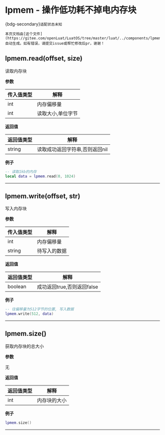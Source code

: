 # lpmem - 操作低功耗不掉电内存块

{bdg-secondary}`适配状态未知`

```{note}
本页文档由[这个文件](https://gitee.com/openLuat/LuatOS/tree/master/luat/../components/lpmem/luat_lib_lpmem.c)自动生成。如有错误，请提交issue或帮忙修改后pr，谢谢！
```


## lpmem.read(offset, size)



读取内存块

**参数**

|传入值类型|解释|
|-|-|
|int|内存偏移量|
|int|读取大小,单位字节|

**返回值**

|返回值类型|解释|
|-|-|
|string|读取成功返回字符串,否则返回nil|

**例子**

```lua
-- 读取1kb的内存
local data = lpmem.read(0, 1024)

```

---

## lpmem.write(offset, str)



写入内存块

**参数**

|传入值类型|解释|
|-|-|
|int|内存偏移量|
|string|待写入的数据|

**返回值**

|返回值类型|解释|
|-|-|
|boolean|成功返回true,否则返回false|

**例子**

```lua
-- 往偏移量为512字节的位置, 写入数据
lpmem.write(512, data)

```

---

## lpmem.size()



获取内存块的总大小

**参数**

无

**返回值**

|返回值类型|解释|
|-|-|
|int|内存块的大小|

**例子**

```lua
lpmem.size()

```

---

